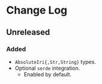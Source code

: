 # Change Log

## Unreleased

### Added

  * `AbsoluteIri{,Str,String}` types.
  * Optional `serde` integration.
      + Enabled by default.
